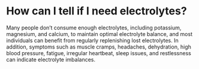 # How can I tell if I need electrolytes?

Many people don’t consume enough electrolytes, including potassium, magnesium, and calcium, to maintain optimal electrolyte balance, and most individuals can benefit from regularly replenishing lost electrolytes. In addition, symptoms such as muscle cramps, headaches, dehydration, high blood pressure, fatigue, irregular heartbeat, sleep issues, and restlessness can indicate electrolyte imbalances.